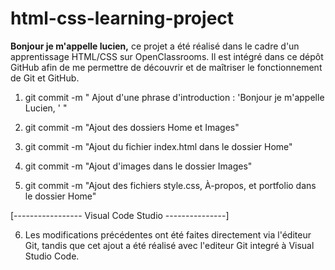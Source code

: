 # html-css-learning-project
**Bonjour je m'appelle lucien,** ce projet a été réalisé dans le cadre d'un apprentissage HTML/CSS sur OpenClassrooms. Il est intégré dans ce dépôt GitHub afin de me permettre de découvrir et de maîtriser le fonctionnement de Git et GitHub.

1) git commit -m " Ajout d'une phrase d'introduction : 'Bonjour je m'appelle Lucien, ' "

2) git commit -m "Ajout des dossiers Home et Images"

3) git commit -m "Ajout du fichier index.html dans le dossier Home"

4) git commit -m "Ajout d'images dans le dossier Images" 

5) git commit -m "Ajout des fichiers style.css, À-propos, et portfolio dans le dossier Home"

[-----------------  Visual Code Studio ---------------]

6) Les modifications précédentes ont été faites directement via l'éditeur Git, tandis que cet ajout a été réalisé avec l'editeur Git integré à Visual Studio Code.